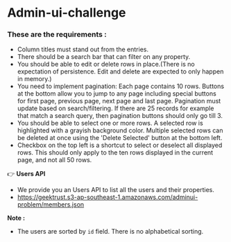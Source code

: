 # Admin-ui-challenge
### These are the requirements :

* Column titles must stand out from the entries.
* There should be a search bar that can filter on any property.
* You should be able to edit or delete rows in place.(There is no expectation of persistence. Edit and delete are expected to only happen in memory.)
* You need to implement pagination: Each page contains 10 rows. Buttons at the bottom allow you to jump to any page including special buttons for first page, previous page, next page and last page. Pagination must update based on search/filtering. If there are 25 records for example that match a search query, then pagination buttons should only go till 3.
* You should be able to select one or more rows. A selected row is highlighted with a grayish background color. Multiple selected rows can be deleted at once using the 'Delete Selected' button at the bottom left.
* Checkbox on the top left is a shortcut to select or deselect all displayed rows. This should only apply to the ten rows displayed in the current page, and not all 50 rows.

:point_right: **Users API**
* We provide you an Users API to list all the users and their properties.
* https://geektrust.s3-ap-southeast-1.amazonaws.com/adminui-problem/members.json


**Note :**
* The users are sorted by `id` field. There is no alphabetical sorting.

